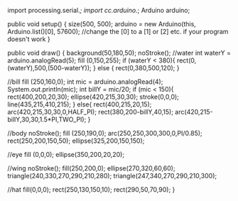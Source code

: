 import processing.serial.*;
import cc.arduino.*;
Arduino arduino;

public void setup() {
  size(500, 500);
  arduino = new Arduino(this, Arduino.list()[0], 57600); //change the [0] to a [1] or [2] etc. if your program doesn't work
}
  
public void draw()
{
  background(50,180,50);
  noStroke();
  //water
  int waterY = arduino.analogRead(5);
  fill (0,150,255);
  if (waterY < 380){
    rect(0,(waterY),500,(500-waterY));
  } else {
    rect(0,380,500,120);
  }
  
  //bill
  fill (250,160,0);
  int mic = arduino.analogRead(4);
  System.out.println(mic);
  int billY = mic/20;
  if (mic < 150){
    rect(400,200,20,30);
    ellipse(420,215,30,30);
    stroke(0,0,0);
    line(435,215,410,215);
  }
  else{
    rect(400,215,20,15);
    arc(420,215,30,30,0,HALF_PI);
    rect(380,200-billY,40,15);
    arc(420,215-billY,30,30,1.5*PI,TWO_PI);
  }
  
  //body
  noStroke();
  fill (250,190,0);
  arc(250,250,300,300,0,PI/0.85);
  rect(250,200,150,50);
  ellipse(325,200,150,150);
  
  //eye
  fill (0,0,0);
  ellipse(350,200,20,20);
  
  //wing
  noStroke();
  fill(250,200,0);
  ellipse(270,320,60,60);
  triangle(240,330,270,290,210,280);
  triangle(247,340,270,290,210,300);
  
  //hat
  fill(0,0,0);
  rect(250,130,150,10);
  rect(290,50,70,90);
}
